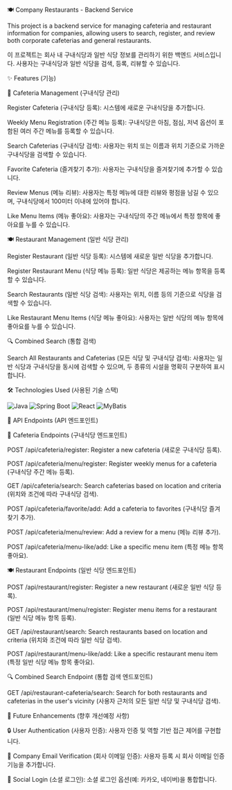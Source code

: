 🍽️ Company Restaurants - Backend Service

This project is a backend service for managing cafeteria and restaurant information for companies, allowing users to search, register, and review both corporate cafeterias and general restaurants.

이 프로젝트는 회사 내 구내식당과 일반 식당 정보를 관리하기 위한 백엔드 서비스입니다. 사용자는 구내식당과 일반 식당을 검색, 등록, 리뷰할 수 있습니다.

✨ Features (기능)

🍱 Cafeteria Management (구내식당 관리)

Register Cafeteria (구내식당 등록): 시스템에 새로운 구내식당을 추가합니다.

Weekly Menu Registration (주간 메뉴 등록): 구내식당은 아침, 점심, 저녁 옵션이 포함된 여러 주간 메뉴를 등록할 수 있습니다.

Search Cafeterias (구내식당 검색): 사용자는 위치 또는 이름과 위치 기준으로 가까운 구내식당을 검색할 수 있습니다.

Favorite Cafeteria (즐겨찾기 추가): 사용자는 구내식당을 즐겨찾기에 추가할 수 있습니다.

Review Menus (메뉴 리뷰): 사용자는 특정 메뉴에 대한 리뷰와 평점을 남길 수 있으며, 구내식당에서 100미터 이내에 있어야 합니다.

Like Menu Items (메뉴 좋아요): 사용자는 구내식당의 주간 메뉴에서 특정 항목에 좋아요를 누를 수 있습니다.

🍽️ Restaurant Management (일반 식당 관리)

Register Restaurant (일반 식당 등록): 시스템에 새로운 일반 식당을 추가합니다.

Register Restaurant Menu (식당 메뉴 등록): 일반 식당은 제공하는 메뉴 항목을 등록할 수 있습니다.

Search Restaurants (일반 식당 검색): 사용자는 위치, 이름 등의 기준으로 식당을 검색할 수 있습니다.

Like Restaurant Menu Items (식당 메뉴 좋아요): 사용자는 일반 식당의 메뉴 항목에 좋아요를 누를 수 있습니다.

🔍 Combined Search (통합 검색)

Search All Restaurants and Cafeterias (모든 식당 및 구내식당 검색): 사용자는 일반 식당과 구내식당을 동시에 검색할 수 있으며, 두 종류의 시설을 명확히 구분하여 표시합니다.

🛠️ Technologies Used (사용된 기술 스택)

![Java](https://img.shields.io/badge/Java-%23ED8B00.svg?style=flat-square&logo=openjdk&logoColor=white) ![Spring Boot](https://img.shields.io/badge/Spring%20Boot-6DB33F?style=flat-square&logo=spring-boot&logoColor=white) ![React](https://img.shields.io/badge/React-20232A?style=flat-square&logo=react&logoColor=61DAFB) ![MyBatis](https://img.shields.io/badge/MyBatis-000000.svg?style=flat-square&logo=MyBatis&logoColor=white) 


📡 API Endpoints (API 엔드포인트)

🍱 Cafeteria Endpoints (구내식당 엔드포인트)

POST /api/cafeteria/register: Register a new cafeteria (새로운 구내식당 등록).

POST /api/cafeteria/menu/register: Register weekly menus for a cafeteria (구내식당 주간 메뉴 등록).

GET /api/cafeteria/search: Search cafeterias based on location and criteria (위치와 조건에 따라 구내식당 검색).

POST /api/cafeteria/favorite/add: Add a cafeteria to favorites (구내식당 즐겨찾기 추가).

POST /api/cafeteria/menu/review: Add a review for a menu (메뉴 리뷰 추가).

POST /api/cafeteria/menu-like/add: Like a specific menu item (특정 메뉴 항목 좋아요).

🍽️ Restaurant Endpoints (일반 식당 엔드포인트)

POST /api/restaurant/register: Register a new restaurant (새로운 일반 식당 등록).

POST /api/restaurant/menu/register: Register menu items for a restaurant (일반 식당 메뉴 항목 등록).

GET /api/restaurant/search: Search restaurants based on location and criteria (위치와 조건에 따라 일반 식당 검색).

POST /api/restaurant/menu-like/add: Like a specific restaurant menu item (특정 일반 식당 메뉴 항목 좋아요).

🔍 Combined Search Endpoint (통합 검색 엔드포인트)

GET /api/restaurant-cafeteria/search: Search for both restaurants and cafeterias in the user's vicinity (사용자 근처의 모든 일반 식당 및 구내식당 검색).

🔮 Future Enhancements (향후 개선예정 사항)

🔒 User Authentication (사용자 인증): 사용자 인증 및 역할 기반 접근 제어를 구현합니다.

📧 Company Email Verification (회사 이메일 인증): 사용자 등록 시 회사 이메일 인증 기능을 추가합니다.

🔗 Social Login (소셜 로그인): 소셜 로그인 옵션(예: 카카오, 네이버)을 통합합니다.
